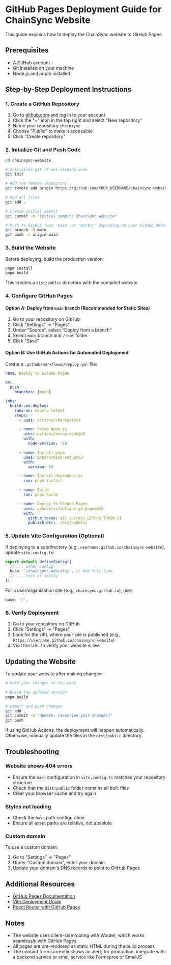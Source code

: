 # GitHub Pages Deployment Guide for ChainSync Website

This guide explains how to deploy the ChainSync website to GitHub Pages.

## Prerequisites

- A GitHub account
- Git installed on your machine
- Node.js and pnpm installed

## Step-by-Step Deployment Instructions

### 1. Create a GitHub Repository

1. Go to [github.com](https://github.com) and log in to your account
2. Click the "+" icon in the top right and select "New repository"
3. Name your repository `chainsync`
4. Choose "Public" to make it accessible
5. Click "Create repository"

### 2. Initialize Git and Push Code

```bash
cd chainsync-website

# Initialize git if not already done
git init

# Add the remote repository
git remote add origin https://github.com/YOUR_USERNAME/chainsync-website.git

# Add all files
git add .

# Create initial commit
git commit -m "Initial commit: ChainSync website"

# Push to GitHub (use 'main' or 'master' depending on your GitHub default)
git branch -M main
git push -u origin main
```

### 3. Build the Website

Before deploying, build the production version:

```bash
pnpm install
pnpm build
```

This creates a `dist/public` directory with the compiled website.

### 4. Configure GitHub Pages

#### Option A: Deploy from `main` branch (Recommended for Static Sites)

1. Go to your repository on GitHub
2. Click "Settings" → "Pages"
3. Under "Source", select "Deploy from a branch"
4. Select `main` branch and `/root` folder
5. Click "Save"

#### Option B: Use GitHub Actions for Automated Deployment

Create a `.github/workflows/deploy.yml` file:

```yaml
name: Deploy to GitHub Pages

on:
  push:
    branches: [main]

jobs:
  build-and-deploy:
    runs-on: ubuntu-latest
    steps:
      - uses: actions/checkout@v3

      - name: Setup Node.js
        uses: actions/setup-node@v3
        with:
          node-version: '20'

      - name: Install pnpm
        uses: pnpm/action-setup@v2
        with:
          version: 10

      - name: Install dependencies
        run: pnpm install

      - name: Build
        run: pnpm build

      - name: Deploy to GitHub Pages
        uses: peaceiris/actions-gh-pages@v3
        with:
          github_token: ${{ secrets.GITHUB_TOKEN }}
          publish_dir: ./dist/public
```

### 5. Update Vite Configuration (Optional)

If deploying to a subdirectory (e.g., `username.github.io/chainsync-website`), update `vite.config.ts`:

```typescript
export default defineConfig({
  // ... other config
  base: '/chainsync-website/', // Add this line
  // ... rest of config
});
```

For a user/organization site (e.g., `chainsync.github.io`), use:

```typescript
base: '/',
```

### 6. Verify Deployment

1. Go to your repository on GitHub
2. Click "Settings" → "Pages"
3. Look for the URL where your site is published (e.g., `https://username.github.io/chainsync-website`)
4. Visit the URL to verify your website is live

## Updating the Website

To update your website after making changes:

```bash
# Make your changes to the code

# Build the updated version
pnpm build

# Commit and push changes
git add .
git commit -m "Update: [describe your changes]"
git push
```

If using GitHub Actions, the deployment will happen automatically. Otherwise, manually update the files in the `dist/public` directory.

## Troubleshooting

### Website shows 404 errors

- Ensure the `base` configuration in `vite.config.ts` matches your repository structure
- Check that the `dist/public` folder contains all built files
- Clear your browser cache and try again

### Styles not loading

- Check the `base` path configuration
- Ensure all asset paths are relative, not absolute

### Custom domain

To use a custom domain:

1. Go to "Settings" → "Pages"
2. Under "Custom domain", enter your domain
3. Update your domain's DNS records to point to GitHub Pages

## Additional Resources

- [GitHub Pages Documentation](https://docs.github.com/en/pages)
- [Vite Deployment Guide](https://vitejs.dev/guide/static-deploy.html)
- [React Router with GitHub Pages](https://wouter.js.org/)

## Notes

- The website uses client-side routing with Wouter, which works seamlessly with GitHub Pages
- All pages are pre-rendered as static HTML during the build process
- The contact form currently shows an alert; for production, integrate with a backend service or email service like Formspree or EmailJS

